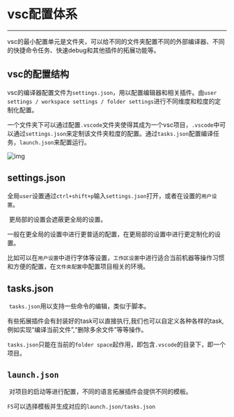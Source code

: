 # vsc配置体系

---

​		vsc的最小配置单元是文件夹，可以给不同的文件夹配置不同的外部编译器、不同的快捷命令任务、快速debug和其他插件的拓展功能等。



## vsc的配置结构

​		vsc的编译器配置文件为`settings.json`，用以配置编辑器和相关插件。由`user settings / workspace settings / folder settings`进行不同维度和粒度的定制化配置。

​		一个文件夹下可以通过配置`.vscode`文件夹使得其成为一个vsc项目，`.vscode`中可以通过`settings.json`来定制该文件夹粒度的配置。通过`tasks.json`配置编译任务，`launch.json`来配置运行。

![img](https://gitee.com/masstsing/picgo-picserver/raw/master/24563956-3a02d30da47b6b49.png)





## settings.json

​		全局`user`设置通过`ctrl+shift+p`输入`settings.json`打开，或者在设置的`用户设置`。

​		更局部的设置会遮蔽更全局的设置。

​		一般在更全局的设置中进行更普适的配置，在更局部的设置中进行更定制化的设置。

​		比如可以在`用户设置`中进行字体等设置，`工作区设置`中进行适合当前机器等操作习惯和方便的配置，在`文件夹配置`中配置项目相关的环境。



## tasks.json

​		`tasks.json`用以支持一些命令的编辑，类似于脚本。

​		有些拓展插件会有封装好的task可以直接执行,我们也可以自定义各种各样的task,例如实现“编译当前文件”,“删除多余文件”等等操作。

​		`tasks.json`只能在当前的`folder space`起作用，即包含`.vscode`的目录下，即一个项目。



## `launch.json`

​		对项目的启动等进行配置，不同的语言拓展插件会提供不同的模板。

​		`F5`可以选择模板并生成对应的`launch.json/tasks.json`